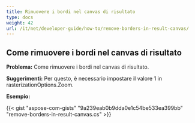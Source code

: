 ```yaml
---
title: Rimuovere i bordi nel canvas di risultato
type: docs
weight: 42
url: /it/net/developer-guide/how-to/remove-borders-in-result-canvas/
---
```


## **Come rimuovere i bordi nel canvas di risultato**

**Problema:** Come rimuovere i bordi nel canvas di risultato.

**Suggerimenti:** Per questo, è necessario impostare il valore 1 in rasterizationOptions.Zoom.

**Esempio:**

{{< gist "aspose-com-gists" "9a239eab0b9dda0e1c54be533ea399bb" "remove-borders-in-result-canvas.cs" >}}
